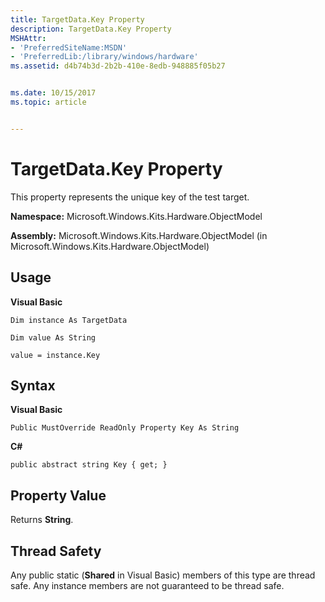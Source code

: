 ```yaml
---
title: TargetData.Key Property
description: TargetData.Key Property
MSHAttr:
- 'PreferredSiteName:MSDN'
- 'PreferredLib:/library/windows/hardware'
ms.assetid: d4b74b3d-2b2b-410e-8edb-948885f05b27


ms.date: 10/15/2017
ms.topic: article


---
```


# TargetData.Key Property


This property represents the unique key of the test target.

**Namespace:** Microsoft.Windows.Kits.Hardware.ObjectModel

**Assembly:** Microsoft.Windows.Kits.Hardware.ObjectModel (in Microsoft.Windows.Kits.Hardware.ObjectModel)

## <span id="Usage"></span><span id="usage"></span><span id="USAGE"></span>Usage


**Visual Basic**

`Dim instance As TargetData`

`Dim value As String`

`value = instance.Key`

## <span id="Syntax"></span><span id="syntax"></span><span id="SYNTAX"></span>Syntax


**Visual Basic**

`Public MustOverride ReadOnly Property Key As String`

**C#**

`public abstract string Key { get; }`

## <span id="Property_Value"></span><span id="property_value"></span><span id="PROPERTY_VALUE"></span>Property Value


Returns **String**.

## <span id="Thread_Safety"></span><span id="thread_safety"></span><span id="THREAD_SAFETY"></span>Thread Safety


Any public static (**Shared** in Visual Basic) members of this type are thread safe. Any instance members are not guaranteed to be thread safe.

 

 






